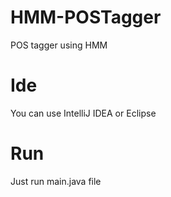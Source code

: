 # HMM-POSTagger
POS tagger using HMM

# Ide
You can use IntelliJ IDEA or Eclipse

# Run
Just run main.java file